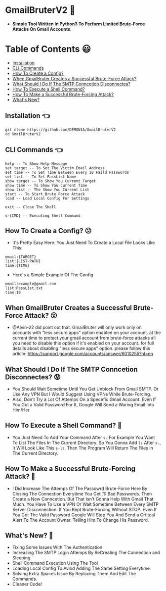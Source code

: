 # GmailBruterV2 :dizzy:
 - **Simple Tool Written In Python3 To Perform Limited Brute-Force Attacks On Gmail Accounts.**


Table of Contents :smiley:
=================

- [Installation](#installation)
- [CLI Commands](#cli-commands)
- [How To Create a Config?](#how-to-create-a-config)
- [When GmailBruter Creates a Successful Brute-Force Attack?](#when-gmailbruter-creates-a-successful-brute-force-attack)
- [What Should I Do If The SMTP Conncetion Disconnectes?](#what-should-i-do-if-the-smtp-connection-disconnects)
- [How To Execute a Shell Command?](#how-to-execute-a-shell-command)
- [How To Make a Successful Brute-Forcing Attack?](#how-to-make-a-successful-brute-forcing-attack)
- [What's New?](#whats-new)

## Installation :point_left:
```
git clone https://github.com/DEMON1A/GmailBruterV2
cd GmailBruterV2
```
## CLI Commands :point_left:
```
help -- To Show Help Message 
set target -- To Set The Victim Email Address
set time -- To Set Time Between Every 10 Faild Passwords
set list -- To Set PassList Name
show target -- To Show You Current Target
show time -- To Show You Current Time
show list -- The Show You Current List
start -- To Start Brute Force Attack
load -- Load Local Config For Settings

exit -- Close The Shell

s-{CMD} -- Executing Shell Command
```

## How To Create a Config? :confused:
- It's Pretty Easy Here. You Just Need To Create a Local File Looks Like This:

```
email:{TARGET}
list:{LIST-PATH}
time:{TIME}
```

- Here's a Simple Example Of The Config

```
email:example@gmail.com
list:PassList.txt
time:10
```

## When GmailBruter Creates a Successful Brute-Force Attack? :open_mouth:
- @Alvin-22 did point out that. GmailBruter will only work only on accounts with "less secure apps" option enabled on your account. at the current time to protect your gmail account from brute-force attacks all you need to disable this option if it's enabled on your account. for full details about disabling "less secure apps" option. please follow this article: https://support.google.com/accounts/answer/6010255?hl=en

## What Should I Do If The SMTP Conncetion Disconnectes? :worried:
- You Should Wait Sometime Until You Get Unblock From Gmail SMTP. Or Use Any VPN But I Would Suggest Using VPNs While Brute-Forcing.
- Also, Don't Try a Lot Of Attemps On a Specefic Gmail Account. Even If You Got a Valid Password For It, Google Will Send a Waring Email Into Him/Her

## How To Execute a Shell Command? :monocle_face:
- You Just Need To Add Your Command After `s-` For Example You Want To List The Files In The Current Directory. So You Gonna Add `ls` After `s-`, It Will Look Like This `s-ls`. Then The Program Will Return The Files In The Current Directory.

## How To Make a Successful Brute-Forcing Attack? :slightly_frowning_face:
- I Did Increase The Attemps Of The Passowrd Brute-Force Here By Closing The Connection Everytime You Get *10* Bad Passwords. Then Create a New Conncetion. But That Isn't Gonna Help With Gmail That Much. You Have To Use a VPN Or Wait Sometime Between Every SMTP Server Disconnection. If You Kept Brute-Forcing Without STOP. Even If You Got The Valid Password Google Will Stop You And Send a Crtitcal Alert To The Account Owner. Telling Him To Change His Password.

## What's New? :gift_heart:
- Fixing Some Issues With The Authentication
- Increasing The SMTP Login Attemps By ReCreating The Connection and Sleeping
- Shell Command Execution Using The Tool
- Loading Local Config To Aviod Adding The Same Setting Everytime.
- Solving Extra Spaces Issue By Replacing Them And Edit The Commands.
- Cleaner Code!
